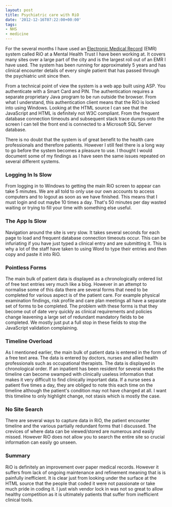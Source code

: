```yaml
---
layout: post
title: Psychiatric care with RiO
date: '2012-12-16T07:22:00+00:00'
tags:
- NHS
- medicine
---
```

For the several months I have used an [Electronic Medical Record](http://en.wikipedia.org/wiki/Electronic_medical_record) (EMR) system called RiO at a Mental Health Trust I have been working at. It covers many sites over a large part of the city and is the largest roll out of an EMR I have used. The system has been running for approximately 5 years and has clinical encounter details of every single patient that has passed through the psychiatric unit since then.

From a technical point of view the system is a web app built using ASP. You authenticate with a Smart Card and PIN. The authentication requires a separate proprietary Java program to be run outside the browser. From what I understand, this authentication client means that the RiO is locked into using Windows. Looking at the HTML source I can see that the JavaScript and HTML is definitely not W3C compliant. From the frequent database connection timeouts and subsequent stack trace dumps onto the screen I can tell the front end is connected to a Microsoft SQL Server database.

There is no doubt that the system is of great benefit to the health care professionals and therefore patients. However I still feel there is a long way to go before the system becomes a pleasure to use. I thought I would document some of my findings as I have seen the same issues repeated on several different systems.

### Logging In Is Slow

From logging in to Windows to getting the main RiO screen to appear can take 5 minutes. We are all told to only use our own accounts to access computers and to logout as soon as we have finished. This means that I must login and out maybe 10 times a day. That's 50 minutes per day wasted waiting or trying to fill your time with something else useful.

### The App Is Slow

Navigation around the site is very slow. It takes several seconds for each page to load and frequent database connection timeouts occur. This can be infuriating if you have just typed a clinical entry and are submitting it. This is why a lot of the staff have taken to using Word to type their entries and then copy and paste it into RiO.

### Pointless Forms

The main bulk of patient data is displayed as a chronologically ordered list of free text entries very much like a blog. However in an attempt to normalise some of this data there are several forms that need to be completed for various aspect is of the patient care. For example physical examination findings, risk profile and care plan meetings all have a separate set of forms to be completed. The problem with these forms is that they become out of date very quickly as clinical requirements and policies change leavening a large set of redundant mandatory fields to be completed. We mostly just put a full stop in these fields to stop the JavaScript validation complaining.

### Timeline Overload

As I mentioned earlier, the main bulk of patient data is entered in the form of a free text area. The data is entered by doctors, nurses and allied health professionals such as occupational therapists. The data is displayed in chronological order. If an inpatient has been resident for several weeks the timeline can become swamped with clinically useless information that makes it very difficult to find clinically important data. If a nurse sees a patient five times a day, they are obliged to note this each time on the timeline although the patient's condition may not have changed at all. I want this timeline to only highlight change, not stasis which is mostly the case.

### No Site Search

There are several ways to capture data in RiO, the patient encounter timeline and the various partially redundant forms that I discussed. The crevices of where data can be viewed/stored are numerous and easily missed. However RiO does not allow you to search the entire site so crucial information can easily go unseen.

### Summary

RiO is definitely an improvement over paper medical records. However it suffers from lack of ongoing maintenance and refinement meaning that is is painfully inefficient. It is clear just from looking under the surface at the HTML source that the people that coded it were not passionate or take much pride in coding it. I just wish vendor lock in was not so great to allow healthy competition as it is ultimately patients that suffer from inefficient clinical tools.